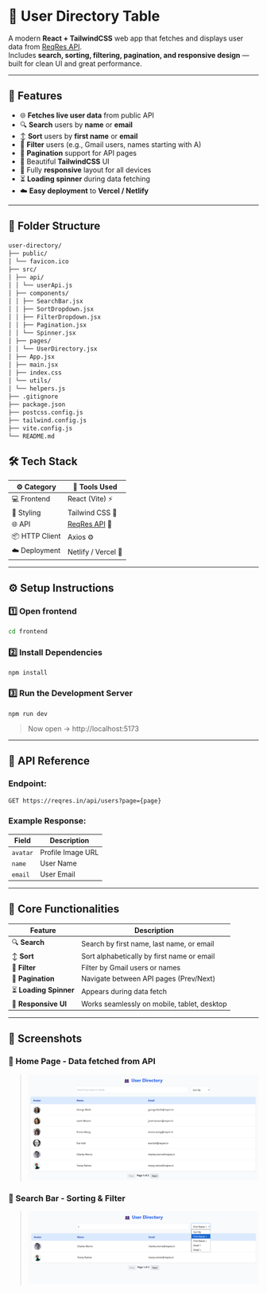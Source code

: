 # 👥 User Directory Table

A modern **React + TailwindCSS** web app that fetches and displays user data from [ReqRes API](https://reqres.in/api/users).  
Includes **search, sorting, filtering, pagination, and responsive design** — built for clean UI and great performance.

---

## 🚀 Features

- 🌐 **Fetches live user data** from public API  
- 🔍 **Search** users by **name** or **email**  
- ↕️ **Sort** users by **first name** or **email**  
- 🎯 **Filter** users (e.g., Gmail users, names starting with A)  
- 📑 **Pagination** support for API pages  
- 🎨 Beautiful **TailwindCSS** UI  
- 📱 Fully **responsive** layout for all devices  
- ⏳ **Loading spinner** during data fetching  
- ☁️ **Easy deployment** to **Vercel / Netlify**
---

## 📂 Folder Structure
```
user-directory/
├── public/
│ └── favicon.ico
├── src/
│ ├── api/
│ │ └── userApi.js
│ ├── components/
│ │ ├── SearchBar.jsx
│ │ ├── SortDropdown.jsx
│ │ ├── FilterDropdown.jsx
│ │ ├── Pagination.jsx
│ │ └── Spinner.jsx
│ ├── pages/
│ │ └── UserDirectory.jsx
│ ├── App.jsx
│ ├── main.jsx
│ ├── index.css
│ └── utils/
│ └── helpers.js
├── .gitignore
├── package.json
├── postcss.config.js
├── tailwind.config.js
├── vite.config.js
└── README.md
```

## 🛠️ Tech Stack

| ⚙️ Category | 🧩 Tools Used |
|--------------|----------------|
| 💻 Frontend | React (Vite) ⚡ |
| 🎨 Styling | Tailwind CSS 🎨 |
| 🌐 API | [ReqRes API](https://reqres.in/api/users) 🔗 |
| 📦 HTTP Client | Axios ⚙️ |
| ☁️ Deployment | Netlify / Vercel 🚀 |

---

## ⚙️ Setup Instructions

### 1️⃣ Open frontend
```bash
cd frontend
```

### 2️⃣ Install Dependencies
```
npm install
```

### 3️⃣ Run the Development Server
```
npm run dev
```
> Now open → http://localhost:5173

---

## 🧩 API Reference
### Endpoint:
```
GET https://reqres.in/api/users?page={page}
```
### Example Response:
| Field        | Description       |
| ------------ | ----------------- |
| `avatar`     | Profile Image URL |
| `name`       | User Name         |
| `email`      | User Email        |

---


## 🧭 Core Functionalities
| Feature               | Description                                      |
| --------------------- | ------------------------------------------------ |
| 🔍 **Search**         | Search by first name, last name, or email        |
| ↕️ **Sort**           | Sort alphabetically by first name or email       |
| 🧰 **Filter**         | Filter by Gmail users or names                   |
| 📑 **Pagination**     | Navigate between API pages (Prev/Next)           |
| ⏳ **Loading Spinner** | Appears during data fetch                        |
| 📱 **Responsive UI**  | Works seamlessly on mobile, tablet, desktop      |

---

## 📸 Screenshots
### 🧑 Home Page - Data fetched from API
> ![](./Screenshots/homepage.png)
### 🧑 Search Bar - Sorting & Filter
> ![](./Screenshots/sortfilter.png)
